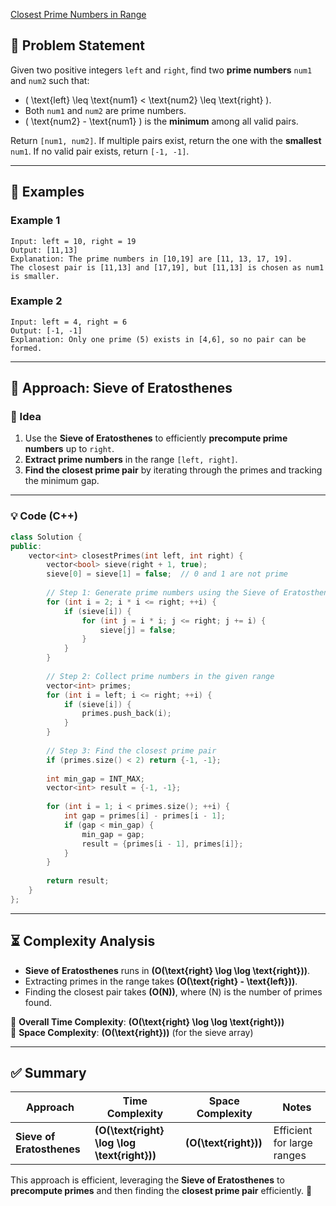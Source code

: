 [Closest Prime Numbers in Range](https://leetcode.com/problems/closest-prime-numbers-in-range/description/)

## **📌 Problem Statement**
Given two positive integers `left` and `right`, find two **prime numbers** `num1` and `num2` such that:

- \( \text{left} \leq \text{num1} < \text{num2} \leq \text{right} \).
- Both `num1` and `num2` are prime numbers.
- \( \text{num2} - \text{num1} \) is the **minimum** among all valid pairs.

Return `[num1, num2]`. If multiple pairs exist, return the one with the **smallest** `num1`. If no valid pair exists, return `[-1, -1]`.

---

## **🔹 Examples**
### **Example 1**
```
Input: left = 10, right = 19
Output: [11,13]
Explanation: The prime numbers in [10,19] are [11, 13, 17, 19].
The closest pair is [11,13] and [17,19], but [11,13] is chosen as num1 is smaller.
```

### **Example 2**
```
Input: left = 4, right = 6
Output: [-1, -1]
Explanation: Only one prime (5) exists in [4,6], so no pair can be formed.
```

---

## **🚀 Approach: Sieve of Eratosthenes**
### **🔑 Idea**
1. Use the **Sieve of Eratosthenes** to efficiently **precompute prime numbers** up to `right`.
2. **Extract prime numbers** in the range `[left, right]`.
3. **Find the closest prime pair** by iterating through the primes and tracking the minimum gap.

---

### **💡 Code (C++)**
```cpp
class Solution {
public:
    vector<int> closestPrimes(int left, int right) {
        vector<bool> sieve(right + 1, true);
        sieve[0] = sieve[1] = false;  // 0 and 1 are not prime
        
        // Step 1: Generate prime numbers using the Sieve of Eratosthenes
        for (int i = 2; i * i <= right; ++i) {
            if (sieve[i]) {
                for (int j = i * i; j <= right; j += i) {
                    sieve[j] = false;
                }
            }
        }
        
        // Step 2: Collect prime numbers in the given range
        vector<int> primes;
        for (int i = left; i <= right; ++i) {
            if (sieve[i]) {
                primes.push_back(i);
            }
        }
        
        // Step 3: Find the closest prime pair
        if (primes.size() < 2) return {-1, -1};
        
        int min_gap = INT_MAX;
        vector<int> result = {-1, -1};
        
        for (int i = 1; i < primes.size(); ++i) {
            int gap = primes[i] - primes[i - 1];
            if (gap < min_gap) {
                min_gap = gap;
                result = {primes[i - 1], primes[i]};
            }
        }
        
        return result;
    }
};
```

---

## **⏳ Complexity Analysis**
- **Sieve of Eratosthenes** runs in **\(O(\text{right} \log \log \text{right})\)**.
- Extracting primes in the range takes **\(O(\text{right} - \text{left})\)**.
- Finding the closest pair takes **\(O(N)\)**, where \(N\) is the number of primes found.

🔹 **Overall Time Complexity**: **\(O(\text{right} \log \log \text{right})\)**  
🔹 **Space Complexity**: **\(O(\text{right})\)** (for the sieve array)

---

## **✅ Summary**
| Approach | Time Complexity | Space Complexity | Notes |
|----------|---------------|----------------|----------------|
| **Sieve of Eratosthenes** | **\(O(\text{right} \log \log \text{right})\)** | **\(O(\text{right})\)** | Efficient for large ranges |

This approach is efficient, leveraging the **Sieve of Eratosthenes** to **precompute primes** and then finding the **closest prime pair** efficiently. 🚀